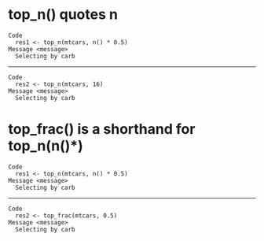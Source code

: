 # top_n() quotes n

    Code
      res1 <- top_n(mtcars, n() * 0.5)
    Message <message>
      Selecting by carb

---

    Code
      res2 <- top_n(mtcars, 16)
    Message <message>
      Selecting by carb

# top_frac() is a shorthand for top_n(n()*)

    Code
      res1 <- top_n(mtcars, n() * 0.5)
    Message <message>
      Selecting by carb

---

    Code
      res2 <- top_frac(mtcars, 0.5)
    Message <message>
      Selecting by carb


